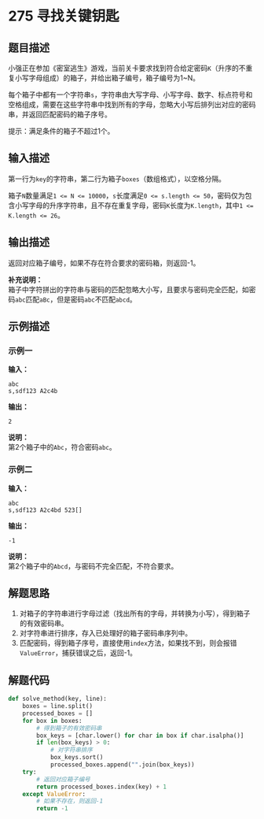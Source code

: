 # 275 寻找关键钥匙

## 题目描述

小强正在参加《密室逃生》游戏，当前关卡要求找到符合给定密码`K`（升序的不重复小写字母组成）的箱子，并给出箱子编号，箱子编号为1\~N。

每个箱子中都有一个字符串`s`，字符串由大写字母、小写字母、数字、标点符号和空格组成，需要在这些字符串中找到所有的字母，忽略大小写后排列出对应的密码串，并返回匹配密码的箱子序号。

提示：满足条件的箱子不超过1个。

## 输入描述

第一行为`key`的字符串，第二行为箱子`boxes`（数组格式），以空格分隔。

箱子`N`数量满足`1 <= N <= 10000`，`s`长度满足`0 <= s.length <= 50`，密码仅为包含小写字母的升序字符串，且不存在重复字母，密码`K`长度为`K.length`，其中`1 <= K.length <= 26`。

## 输出描述

返回对应箱子编号，如果不存在符合要求的密码箱，则返回-1。

**补充说明：**  
箱子中字符拼出的字符串与密码的匹配忽略大小写，且要求与密码完全匹配，如密码`abc`匹配`aBc`，但是密码`abc`不匹配`abcd`。

## 示例描述

### 示例一

**输入：**
```text
abc
s,sdf123 A2c4b
```

**输出：**
```text
2
```

**说明：**  
第2个箱子中的`Abc`，符合密码`abc`。

### 示例二

**输入：**
```text
abc
s,sdf123 A2c4bd 523[]
```

**输出：**
```text
-1
```

**说明：**  
第2个箱子中的`Abcd`，与密码不完全匹配，不符合要求。

## 解题思路

1. 对箱子的字符串进行字母过滤（找出所有的字母，并转换为小写），得到箱子的有效密码串。
2. 对字符串进行排序，存入已处理好的箱子密码串序列中。
3. 匹配密码，得到箱子序号，直接使用`index`方法，如果找不到，则会报错`ValueError`，捕获错误之后，返回-1。

## 解题代码
```python
def solve_method(key, line):
    boxes = line.split()
    processed_boxes = []
    for box in boxes:
        # 得到箱子的有效密码串
        box_keys = [char.lower() for char in box if char.isalpha()]
        if len(box_keys) > 0:
            # 对字符串排序
            box_keys.sort()
            processed_boxes.append("".join(box_keys))
    try:
        # 返回对应箱子编号
        return processed_boxes.index(key) + 1
    except ValueError:
        # 如果不存在，则返回-1
        return -1
```